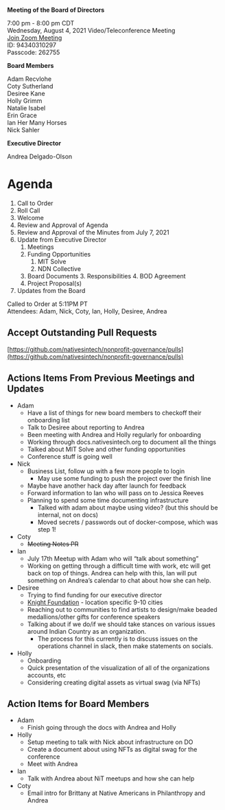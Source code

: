 **Meeting of the Board of Directors**

7:00 pm - 8:00 pm CDT  
Wednesday, August 4, 2021
Video/Teleconference Meeting  
[Join Zoom Meeting](https://zoom.us/j/94340310297?pwd=YzZwTy91eXJ2RGwwRGYvWXlNK1VRdz09)  
ID: 94340310297  
Passcode: 262755

**Board Members**

Adam Recvlohe  
Coty Sutherland  
Desiree Kane  
Holly Grimm  
Natalie Isabel  
Erin Grace  
Ian Her Many Horses  
Nick Sahler  

**Executive Director**

Andrea Delgado-Olson

# Agenda

1. Call to Order
2. Roll Call
3. Welcome
4. Review and Approval of Agenda
5. Review and Approval of the Minutes from July 7, 2021
6. Update from Executive Director
    1. Meetings
    2. Funding Opportunities
        1. MIT Solve
        2. NDN Collective
    3. Board Documents
        3. Responsibilities
        4. BOD Agreement
    4. Project Proposal(s)
7. Updates from the Board

Called to Order at 5:11PM PT  
Attendees: Adam, Nick, Coty, Ian, Holly, Desiree, Andrea


## Accept Outstanding Pull Requests

[https://github.com/nativesintech/nonprofit-governance/pulls](https://github.com/nativesintech/nonprofit-governance/pulls)


## Actions Items From Previous Meetings and Updates

* Adam
    * Have a list of things for new board members to checkoff their onboarding list
    * Talk to Desiree about reporting to Andrea
    * Been meeting with Andrea and Holly regularly for onboarding
    * Working through docs.nativesintech.org to document all the things
    * Talked about MIT Solve and other funding opportunities
    * Conference stuff is going well
* Nick
    * Business List, follow up with a few more people to login
        * May use some funding to push the project over the finish line
    * Maybe have another hack day after launch for feedback
    * Forward information to Ian who will pass on to Jessica Reeves
    * Planning to spend some time documenting infrastructure
        * Talked with adam about maybe using video? (but this should be internal, not on docs)
        * Moved secrets / passwords out of docker-compose, which was step 1!
* Coty
    * ~~Meeting Notes PR~~
* Ian
    * July 17th Meetup with Adam who will “talk about something”
    * Working on getting through a difficult time with work, etc will get back on top of things. Andrea can help with this, Ian will put something on Andrea’s calendar to chat about how she can help.
* Desiree
    * Trying to find funding for our executive director
    * [Knight Foundation](https://knightfoundation.org/programs/communities/) - location specific 9-10 cities
    * Reaching out to communities to find artists to design/make beaded medallions/other gifts for conference speakers
    * Talking about if we do/if we should take stances on various issues around Indian Country as an organization.
        * The process for this currently is to discuss issues on the operations channel in slack, then make statements on socials.
* Holly
    * Onboarding
    * Quick presentation of the visualization of all of the organizations accounts, etc
    * Considering creating digital assets as virtual swag (via NFTs)

## Action Items for Board Members

* Adam
    * Finish going through the docs with Andrea and Holly
* Holly
    * Setup meeting to talk with Nick about infrastructure on DO
    * Create a document about using NFTs as digital swag for the conference
    * Meet with Andrea
* Ian
    * Talk with Andrea about NiT meetups and how she can help
* Coty
    * Email intro for Brittany at Native Americans in Philanthropy and Andrea
